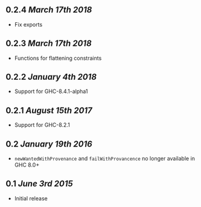 ## 0.2.4 *March 17th 2018*
* Fix exports

## 0.2.3 *March 17th 2018*
* Functions for flattening constraints

## 0.2.2 *January 4th 2018*
* Support for GHC-8.4.1-alpha1

## 0.2.1 *August 15th 2017*
* Support for GHC-8.2.1

## 0.2 *January 19th 2016*
* `newWantedWithProvenance` and `failWithProvancence` no longer available in
  GHC 8.0+

## 0.1 *June 3rd 2015*
* Initial release

